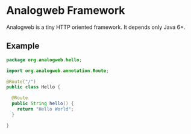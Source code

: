 Analogweb Framework
===============================================

Analogweb is a tiny HTTP oriented framework.
It depends only Java 6+.

## Example

```java
package org.analogweb.hello;

import org.analogweb.annotation.Route;

@Route("/")
public class Hello {

  @Route
  public String hello() {
    return "Hello World";
  }

}
```
